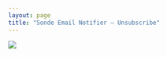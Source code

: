 ```yaml
---
layout: page
title: "Sonde Email Notifier — Unsubscribe"
---
```


<div id="loading" class="row t30 text-center">
    <img src="/images/loading.gif" />
</div>

<div id="failure_message" hidden>
    We're sorry. There was an error processing your unsubscription.
    You might want to try to <a href="../manage/">manage your
    subscriptions</a>.

    For additional help, please write to <tt>notifier</tt> at
    our domain (lectrobox.com).
</div>

<div id="unsubscribe_message" hidden>
    You have unsubscribed from the following notification:
    <p>
        <table style="margin-left: auto; margin-right: auto;">
            <tr>
                <td>Email</td>
                <td><tt><span id="unsub_email"></span></tt></td>
            </tr>
            <tr>
                <td>Latitude</td>
                <td><span id="unsub_lat"></span></td>
            </tr>
            <tr>
                <td>Longitude</td>
                <td><span id="unsub_lon"></span></td>
            </tr>
        </table>
    </p>

    <p>
       To manage your other notifications for this email address,
       <a href="../manage">click here</a>.
    </p>
</div>


<script>
let base_url = "https://api.sondesearch.lectrobox.com/api/v1/";

function process_failure() {
    $('#loading').attr('hidden', true);
    $('#failure_message').attr('hidden', false);
}

function process_success_result(result) {
    if (!result['success'] == true) {
        process_failure_result();
        return;
    }

    $('#unsub_email').html(result['email']);
    $('#unsub_lat').html(result['cancelled_sub_lat']);
    $('#unsub_lon').html(result['cancelled_sub_lon']);

    $('#loading').attr('hidden', true);
    $('#unsubscribe_message').attr('hidden', false);
}

function OnLoadTrigger() {
    // Get the subscription UUID from the URL arguments
    let searchParams = new URLSearchParams(window.location.search);
    var uuid = searchParams.get('uuid');

    $.ajax({
        method: 'POST',
        url: base_url + 'oneclick_unsubscribe',
        data: {
            'uuid': uuid,
        },
        success: function(result) {
            process_success_result(result);
        },
        error: function(jqXHR, textStatus, errorThrown) {
            process_failure();
        }
    });
}

</script>
